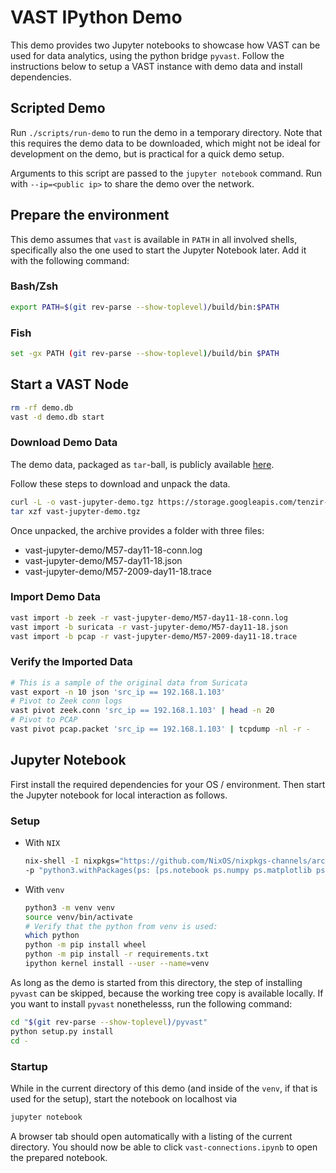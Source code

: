 VAST IPython Demo
=================

This demo provides two Jupyter notebooks to showcase how VAST can be used for
data analytics, using the python bridge `pyvast`. Follow the instructions below
to setup a VAST instance with demo data and install dependencies.

## Scripted Demo

Run `./scripts/run-demo` to run the demo in a temporary directory. Note that
this requires the demo data to be downloaded, which might not be ideal for
development on the demo, but is practical for a quick demo setup.

Arguments to this script are passed to the `jupyter notebook` command. Run with
`--ip=<public ip>` to share the demo over the network.

## Prepare the environment

This demo assumes that `vast` is available in `PATH` in all involved shells,
specifically also the one used to start the Jupyter Notebook later. Add it with
the following command:

### Bash/Zsh

```sh
export PATH=$(git rev-parse --show-toplevel)/build/bin:$PATH
```

### Fish
```sh
set -gx PATH (git rev-parse --show-toplevel)/build/bin $PATH
```

## Start a VAST Node

```sh
rm -rf demo.db
vast -d demo.db start
```

### Download Demo Data

The demo data, packaged as `tar`-ball, is publicly available
[here](https://storage.googleapis.com/tenzir-public-data/vast-jupyter-demo.tgz).

Follow these steps to download and unpack the data.

```sh
curl -L -o vast-jupyter-demo.tgz https://storage.googleapis.com/tenzir-public-data/vast-jupyter-demo.tgz
tar xzf vast-jupyter-demo.tgz
```

Once unpacked, the archive provides a folder with three files:

- vast-jupyter-demo/M57-day11-18-conn.log
- vast-jupyter-demo/M57-day11-18.json
- vast-jupyter-demo/M57-2009-day11-18.trace

### Import Demo Data

```sh
vast import -b zeek -r vast-jupyter-demo/M57-day11-18-conn.log
vast import -b suricata -r vast-jupyter-demo/M57-day11-18.json
vast import -b pcap -r vast-jupyter-demo/M57-2009-day11-18.trace
```

### Verify the Imported Data

```sh
# This is a sample of the original data from Suricata
vast export -n 10 json 'src_ip == 192.168.1.103'
# Pivot to Zeek conn logs
vast pivot zeek.conn 'src_ip == 192.168.1.103' | head -n 20
# Pivot to PCAP
vast pivot pcap.packet 'src_ip == 192.168.1.103' | tcpdump -nl -r -
```

## Jupyter Notebook

First install the required dependencies for your OS / environment. Then start
the Jupyter notebook for local interaction as follows.

### Setup

- With `NIX`
  ```sh
  nix-shell -I nixpkgs="https://github.com/NixOS/nixpkgs-channels/archive/cc6cf0a96a627e678ffc996a8f9d1416200d6c81.tar.gz" \
  -p "python3.withPackages(ps: [ps.notebook ps.numpy ps.matplotlib ps.pandas ps.pyarrow ps.networkx])"
  ```
- With `venv`
  ```sh
  python3 -m venv venv
  source venv/bin/activate
  # Verify that the python from venv is used:
  which python
  python -m pip install wheel
  python -m pip install -r requirements.txt
  ipython kernel install --user --name=venv
  ```

As long as the demo is started from this directory, the step of installing
`pyvast` can be skipped, because the working tree copy is available locally. If
you want to install `pyvast` nonethelesss, run the following command:

```sh
cd "$(git rev-parse --show-toplevel)/pyvast"
python setup.py install
cd -
```

### Startup

While in the current directory of this demo (and inside of the `venv`, if that
is used for the setup), start the notebook on localhost via

```sh
jupyter notebook
```

A browser tab should open automatically with a listing of the current directory.
You should now be able to click `vast-connections.ipynb` to open the prepared
notebook.
